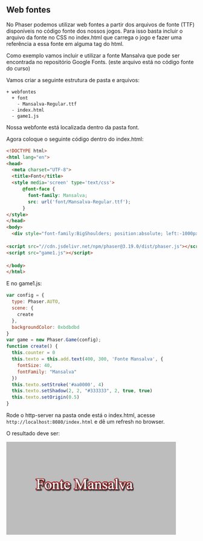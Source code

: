 ## Web fontes

No Phaser podemos utilizar web fontes a partir dos arquivos de fonte (TTF) disponíveis no código fonte dos nossos jogos. Para isso basta incluir o arquivo da fonte no CSS no index.html que carrega o jogo e fazer uma referência a essa fonte em alguma tag do html.

Como exemplo vamos incluir e utilizar a fonte Mansalva que pode ser encontrada no repositório Google Fonts. (este arquivo está no código fonte do curso)

Vamos criar a seguinte estrutura de pasta e arquivos:

```
+ webfontes
  + font
    - Mansalva-Regular.ttf
  - index.html
  - game1.js

```

Nossa webfonte está localizada dentro da pasta font.

Agora coloque o seguinte código dentro do index.html:

```html
<!DOCTYPE html>
<html lang="en">
<head>
  <meta charset="UTF-8">
  <title>Font</title>
  <style media='screen' type='text/css'>
      @font-face {
        font-family: Mansalva;
        src: url('font/Mansalva-Regular.ttf');
      }
</style>
</head>
<body>
  <div style="font-family:BigShoulders; position:absolute; left:-1000px; visibility:hidden;">.</div>

<script src="//cdn.jsdelivr.net/npm/phaser@3.19.0/dist/phaser.js"></script>
<script src="game1.js"></script>

</body>
</html>
```

E no game1.js:

```javascript
var config = {
  type: Phaser.AUTO,
  scene: {
    create
  },
  backgroundColor: 0xbdbdbd
}
var game = new Phaser.Game(config);
function create() {
  this.counter = 0
  this.texto = this.add.text(400, 300, 'Fonte Mansalva', {
    fontSize: 40,
    fontFamily: "Mansalva"
  })
  this.texto.setStroke('#aa0000', 4)
  this.texto.setShadow(2, 2, "#333333", 2, true, true)
  this.texto.setOrigin(0.5)
}
```

Rode o http-server na pasta onde está o index.html, acesse ``http://localhost:8080/index.html`` e dê um refresh no browser.

O resultado deve ser:

![fig 7](resources/img/fig007.png)
